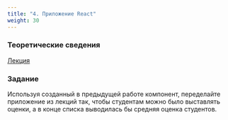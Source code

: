 ```yaml
---
title: "4. Приложение React"
weight: 30
---
```


### Теоретические сведения

<a target="_blank" rel="noopener noreferrer" href="../../slides/react-app.html">Лекция</a>

### Задание

Используя созданный в предыдущей работе компонент, переделайте приложение из лекций так, чтобы студентам можно было выставлять оценки, а в конце списка выводилась бы средняя оценка студентов.